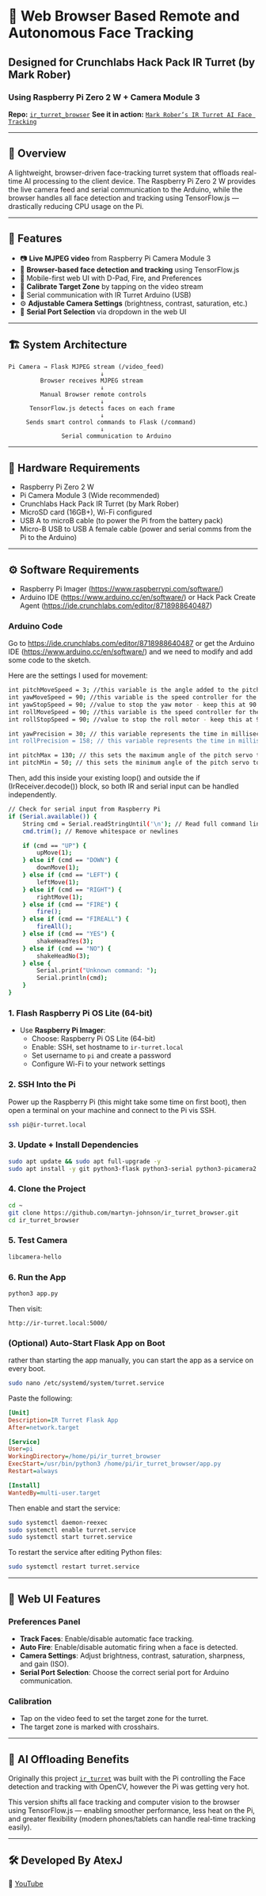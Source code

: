 # 🎯 Web Browser Based Remote and Autonomous Face Tracking
## Designed for Crunchlabs Hack Pack IR Turret (by Mark Rober) 
### Using Raspberry Pi Zero 2 W + Camera Module 3 
**Repo:** [`ir_turret_browser`](https://github.com/martyn-johnson/ir_turret_browser)
**See it in action:** [`Mark Rober’s IR Turret AI Face Tracking`](https://youtu.be/RiZ3YAne5aI?si=kj3cuOjsDZClt6xQ)

---

## 🧪 Overview

A lightweight, browser-driven face-tracking turret system that offloads real-time AI processing to the client device. The Raspberry Pi Zero 2 W provides the live camera feed and serial communication to the Arduino, while the browser handles all face detection and tracking using TensorFlow.js — drastically reducing CPU usage on the Pi.

---

## 🚀 Features

- 📷 **Live MJPEG video** from Raspberry Pi Camera Module 3
- 🧠 **Browser-based face detection and tracking** using TensorFlow.js
- 🎯 Mobile-first web UI with D-Pad, Fire, and Preferences
- 🔧 **Calibrate Target Zone** by tapping on the video stream
- 🔌 Serial communication with IR Turret Arduino (USB)
- ⚙️ **Adjustable Camera Settings** (brightness, contrast, saturation, etc.)
- 🔄 **Serial Port Selection** via dropdown in the web UI

---

## 🏗️ System Architecture

```
Pi Camera → Flask MJPEG stream (/video_feed)
                          ↓
         Browser receives MJPEG stream
                          ↓
         Manual Browser remote controls
                          ↓
      TensorFlow.js detects faces on each frame
                          ↓
     Sends smart control commands to Flask (/command)
                          ↓
               Serial communication to Arduino
```

---

## 🧰 Hardware Requirements

- Raspberry Pi Zero 2 W
- Pi Camera Module 3 (Wide recommended)
- Crunchlabs Hack Pack IR Turret (by Mark Rober)
- MicroSD card (16GB+), Wi-Fi configured
- USB A to microB cable (to power the Pi from the battery pack)
- Micro-B USB to USB A female cable (power and serial comms from the Pi to the Arduino)

---

## ⚙️ Software Requirements

- Raspberry Pi Imager (https://www.raspberrypi.com/software/)
- Arduino IDE (https://www.arduino.cc/en/software/) or Hack Pack Create Agent (https://ide.crunchlabs.com/editor/8718988640487)

### Arduino Code

Go to https://ide.crunchlabs.com/editor/8718988640487 or get the Arduino IDE (https://www.arduino.cc/en/software/) and we need to modify and add some code to the sketch.

Here are the settings I used for movement:

```bash
int pitchMoveSpeed = 3; //this variable is the angle added to the pitch servo to control how quickly the PITCH servo moves - try values between 3 and 10
int yawMoveSpeed = 90; //this variable is the speed controller for the continuous movement of the YAW servo motor. It is added or subtracted from the yawStopSpeed, so 0 would mean full speed rotation in one direction, and 180 means full rotation in the other. Try values between 10 and 90;
int yawStopSpeed = 90; //value to stop the yaw motor - keep this at 90
int rollMoveSpeed = 90; //this variable is the speed controller for the continuous movement of the ROLL servo motor. It is added or subtracted from the rollStopSpeed, so 0 would mean full speed rotation in one direction, and 180 means full rotation in the other. Keep this at 90 for best performance / highest torque from the roll motor when firing.
int rollStopSpeed = 90; //value to stop the roll motor - keep this at 90

int yawPrecision = 30; // this variable represents the time in milliseconds that the YAW motor will remain at it's set movement speed. Try values between 50 and 500 to start (500 milliseconds = 1/2 second)
int rollPrecision = 158; // this variable represents the time in milliseconds that the ROLL motor with remain at it's set movement speed. If this ROLL motor is spinning more or less than 1/6th of a rotation when firing a single dart (one call of the fire(); command) you can try adjusting this value down or up slightly, but it should remain around the stock value (160ish) for best results.

int pitchMax = 130; // this sets the maximum angle of the pitch servo to prevent it from crashing, it should remain below 180, and be greater than the pitchMin
int pitchMin = 50; // this sets the minimum angle of the pitch servo to prevent it from crashing, it should remain above 0, and be less than the pitchMax
```

Then, add this inside your existing loop() and outside the if (IrReceiver.decode()) block, so both IR and serial input can be handled independently.

```bash
// Check for serial input from Raspberry Pi
if (Serial.available()) {
    String cmd = Serial.readStringUntil('\n'); // Read full command line
    cmd.trim(); // Remove whitespace or newlines

    if (cmd == "UP") {
        upMove(1);
    } else if (cmd == "DOWN") {
        downMove(1);
    } else if (cmd == "LEFT") {
        leftMove(1);
    } else if (cmd == "RIGHT") {
        rightMove(1);
    } else if (cmd == "FIRE") {
        fire();
    } else if (cmd == "FIREALL") {
        fireAll();
    } else if (cmd == "YES") {
        shakeHeadYes(3);
    } else if (cmd == "NO") {
        shakeHeadNo(3);
    } else {
        Serial.print("Unknown command: ");
        Serial.println(cmd);
    }
}
```

### 1. Flash Raspberry Pi OS Lite (64-bit)
- Use **Raspberry Pi Imager**:
  - Choose: Raspberry Pi OS Lite (64-bit)
  - Enable: SSH, set hostname to `ir-turret.local`
  - Set username to `pi` and create a password
  - Configure Wi-Fi to your network settings


### 2. SSH Into the Pi
Power up the Raspberry Pi (this might take some time on first boot), then open a terminal on your machine and connect to the Pi vis SSH.

```bash
ssh pi@ir-turret.local
```

### 3. Update + Install Dependencies

```bash
sudo apt update && sudo apt full-upgrade -y
sudo apt install -y git python3-flask python3-serial python3-picamera2 serial-tools
```

### 4. Clone the Project

```bash
cd ~
git clone https://github.com/martyn-johnson/ir_turret_browser.git
cd ir_turret_browser
```

### 5. Test Camera

```bash
libcamera-hello
```

### 6. Run the App

```bash
python3 app.py
```

Then visit:

```
http://ir-turret.local:5000/
```


### (Optional) Auto-Start Flask App on Boot

rather than starting the app manually, you can start the app as a service on every boot.

```bash
sudo nano /etc/systemd/system/turret.service
```

Paste the following:

```ini
[Unit]
Description=IR Turret Flask App
After=network.target

[Service]
User=pi
WorkingDirectory=/home/pi/ir_turret_browser
ExecStart=/usr/bin/python3 /home/pi/ir_turret_browser/app.py
Restart=always

[Install]
WantedBy=multi-user.target
```

Then enable and start the service:

```bash
sudo systemctl daemon-reexec
sudo systemctl enable turret.service
sudo systemctl start turret.service
```

To restart the service after editing Python files:

```bash
sudo systemctl restart turret.service
```

---

## 🔧 Web UI Features

### Preferences Panel
- **Track Faces**: Enable/disable automatic face tracking.
- **Auto Fire**: Enable/disable automatic firing when a face is detected.
- **Camera Settings**: Adjust brightness, contrast, saturation, sharpness, and gain (ISO).
- **Serial Port Selection**: Choose the correct serial port for Arduino communication.

### Calibration
- Tap on the video feed to set the target zone for the turret.
- The target zone is marked with crosshairs.

---

## 🧠 AI Offloading Benefits

Originally this project [`ir_turret`](https://github.com/martyn-johnson/ir_turret) was built with the Pi controlling the Face detection and tracking with OpenCV, however the Pi was getting very hot.

This version shifts all face tracking and computer vision to the browser using TensorFlow.js — enabling smoother performance, less heat on the Pi, and greater flexibility (modern phones/tablets can handle real-time tracking easily).

---

## 🛠️ Developed By AtexJ
 
🎥 [YouTube](https://www.youtube.com/@atexj)
